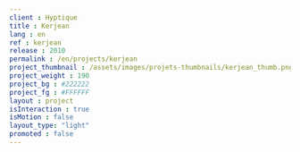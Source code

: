 ```yaml
---
client : Hyptique
title : Kerjean
lang : en
ref : kerjean
release : 2010
permalink : /en/projects/kerjean
project_thumbnail : /assets/images/projets-thumbnails/kerjean_thumb.png
project_weight : 190
project_bg : #222222
project_fg : #FFFFFF
layout : project
isInteraction : true
isMotion : false
layout_type: "light"
promoted : false
---
```

